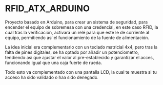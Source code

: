 # RFID_ATX_ARDUINO
Proyecto basado en Arduino, para crear un sistema de seguridad, para encender el equipo de sobremesa con una credencial, en este caso RFID, la cual tras la verificación, activará un relé para que este le de corriente al equipo, permitiendo así el funcionamiento de la fuente de alimentación.

La idea inicial era complementarlo con un teclado matricial 4x4, pero tras la falta de pines digitales, se ha optado por añadir un potenciometro, tendiendo así que ajustar el valor al pre-establecido y garantizar el acces, funcionando igual que una caja fuerte de rueda.

Todo esto va complementado con una pantalla LCD, la cual te muestra si tu acceso ha sido validado o haa sido denegado.
